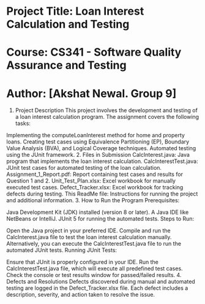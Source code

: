 # Project Title: Loan Interest Calculation and Testing
# Course: CS341 - Software Quality Assurance and Testing
# Author: [Akshat Newal. Group 9]

1. Project Description
This project involves the development and testing of a loan interest calculation program. The assignment covers the following tasks:

Implementing the computeLoanInterest method for home and property loans.
Creating test cases using Equivalence Partitioning (EP), Boundary Value Analysis (BVA), and Logical Coverage techniques.
Automated testing using the JUnit framework.
2. Files in Submission
CalcInterest.java: Java program that implements the loan interest calculation.
CalcInterestTest.java: JUnit test cases for automated testing of the loan calculation.
Assignment_1_Report.pdf: Report containing test cases and results for Question 1 and 2.
Unit_Test_Plan.xlsx: Excel workbook for manually executed test cases.
Defect_Tracker.xlsx: Excel workbook for tracking defects during testing.
This ReadMe file: Instructions for running the project and additional information.
3. How to Run the Program
Prerequisites:

Java Development Kit (JDK) installed (version 8 or later).
A Java IDE like NetBeans or IntelliJ.
JUnit 5 for running the automated tests.
Steps to Run:

Open the Java project in your preferred IDE.
Compile and run the CalcInterest.java file to test the loan interest calculation manually.
Alternatively, you can execute the CalcInterestTest.java file to run the automated JUnit tests.
Running JUnit Tests:

Ensure that JUnit is properly configured in your IDE.
Run the CalcInterestTest.java file, which will execute all predefined test cases.
Check the console or test results window for passed/failed results.
4. Defects and Resolutions
Defects discovered during manual and automated testing are logged in the Defect_Tracker.xlsx file.
Each defect includes a description, severity, and action taken to resolve the issue.
